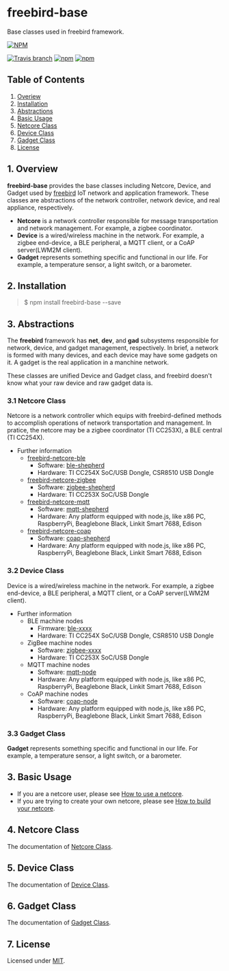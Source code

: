 # freebird-base
Base classes used in freebird framework.  

[![NPM](https://nodei.co/npm/freebird-base.png?downloads=true)](https://nodei.co/npm/freebird-base/)  

[![Travis branch](https://img.shields.io/travis/freebirdjs/freebird-base/master.svg?maxAge=2592000)](https://travis-ci.org/freebirdjs/freebird-base)
[![npm](https://img.shields.io/npm/v/freebird-base.svg?maxAge=2592000)](https://www.npmjs.com/package/freebird-base)
[![npm](https://img.shields.io/npm/l/freebird-base.svg?maxAge=2592000)](https://www.npmjs.com/package/freebird-base)

## Table of Contents

1. [Overiew](#Overiew)
2. [Installation](#Installation)
3. [Abstractions](#Abstractions)
3. [Basic Usage](#Basic)
4. [Netcore Class](#Netcore)
5. [Device Class](#Device)
6. [Gadget Class](#Gadget)
7. [License](#License)

<a name="Overiew"></a>
## 1. Overview

**freebird-base** provides the base classes including Netcore, Device, and Gadget used by [freebird](https://github.com/freebirdjs/freebird) IoT network and application framework. These classes are abstractions of the network controller, network device, and real appliance, respectively.  

* **Netcore** is a network controller responsible for message transportation and network management. For example, a zigbee coordinator.
* **Device** is a wired/wireless machine in the network. For example, a zigbee end-device, a BLE peripheral, a MQTT client, or a CoAP server(LWM2M client).
* **Gadget** represents something specific and functional in our life. For example, a temperature sensor, a light switch, or a barometer.

<a name="Installation"></a>
## 2. Installation

> $ npm install freebird-base --save
  
<a name="Abstractions"></a>
## 3. Abstractions

The **freebird** framework has **net**, **dev**, and **gad** subsystems responsible for network, device, and gadget management, respectively. In brief, a network is formed with many devices, and each device may have some gadgets on it. A gadget is the real application in a manchine network.

These classes are unified Device and Gadget class, and freebird doesn't know what your raw device and raw gadget data is.  

### 3.1 Netcore Class

Netcore is a network controller which equips with freebird-defined methods to accomplish operations of network transportation and management. In pratice, the netcore may be a zigbee coordinator (TI CC253X), a BLE central (TI CC254X).  

* Further information
    * [freebird-netcore-ble](#https://www.npmjs.com/package/freebird-netcore-ble)
      * Software: [ble-shepherd](https://www.npmjs.com/package/ble-shepherd)  
      * Hardware: TI CC254X SoC/USB Dongle, CSR8510 USB Dongle  
    * [freebird-netcore-zigbee](#https://www.npmjs.com/package/freebird-netcore-zigbee)
      * Software: [zigbee-shepherd](https://www.npmjs.com/package/zigbee-shepherd)  
      * Hardware: TI CC253X SoC/USB Dongle  
    * [freebird-netcore-mqtt](#https://www.npmjs.com/package/freebird-netcore-mqtt)
      * Software: [mqtt-shepherd](https://www.npmjs.com/package/mqtt-shepherd)  
      * Hardware: Any platform equipped with node.js, like x86 PC, RaspberryPi, Beaglebone Black, Linkit Smart 7688, Edison  
    * [freebird-netcore-coap](#https://www.npmjs.com/package/freebird-netcore-coap)
      * Software: [coap-shepherd](https://www.npmjs.com/package/coap-shepherd)  
      * Hardware: Any platform equipped with node.js, like x86 PC, RaspberryPi, Beaglebone Black, Linkit Smart 7688, Edison  

### 3.2 Device Class
Device is a wired/wireless machine in the network. For example, a zigbee end-device, a BLE peripheral, a MQTT client, or a CoAP server(LWM2M client).  

* Further information
    * BLE machine nodes  
      * Firmware: [ble-xxxx](https://www.npmjs.com/package/ble-shepherd)  
      * Hardware: TI CC254X SoC/USB Dongle, CSR8510 USB Dongle  
    * ZigBee machine nodes  
      * Software: [zigbee-xxxx](https://www.npmjs.com/package/zigbee-shepherd)  
      * Hardware: TI CC253X SoC/USB Dongle  
    * MQTT machine nodes
      * Software: [mqtt-node](https://www.npmjs.com/package/mqtt-node)  
      * Hardware: Any platform equipped with node.js, like x86 PC, RaspberryPi, Beaglebone Black, Linkit Smart 7688, Edison  
    * CoAP machine nodes
      * Software: [coap-node](https://www.npmjs.com/package/coap-node)  
      * Hardware: Any platform equipped with node.js, like x86 PC, RaspberryPi, Beaglebone Black, Linkit Smart 7688, Edison  

### 3.3 Gadget Class
**Gadget** represents something specific and functional in our life. For example, a temperature sensor, a light switch, or a barometer.  


<a name="Basic"></a>
## 3. Basic Usage

* If you are a netcore user, please see [How to use a netcore](https://github.com/freebirdjs/freebird#Basic).  
* If you are trying to create your own netcore, please see [How to build your netcore](https://github.com/freebirdjs/freebird-base/blob/master/docs/NetcoreBuild.md).  

<a name="Netcore"></a>
## 4. Netcore Class

The documentation of [Netcore Class](https://github.com/freebirdjs/freebird-base/blob/master/docs/NetcoreClass.md).

<a name="Device"></a>
## 5. Device Class

The documentation of [Device Class](https://github.com/freebirdjs/freebird-base/blob/master/docs/DeviceClass.md).

<a name="Gadget"></a>
## 6. Gadget Class

The documentation of [Gadget Class](https://github.com/freebirdjs/freebird-base/blob/master/docs/GadgetClass.md).

<a name="License"></a>
## 7. License 

Licensed under [MIT](https://github.com/freebirdjs/freebird-base/blob/master/LICENSE).

